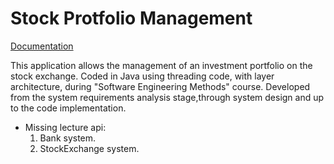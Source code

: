 # Stock Protfolio Management

[Documentation](https://drive.google.com/open?id=18YaCzI89NjJRdEzbrD0xz6HnQ_LFpL5V)

This application allows the management of an investment portfolio on the stock exchange.
Coded in Java using threading code, with layer architecture,
during "Software Engineering Methods" course.
Developed from the system requirements analysis stage,through system design and up to the code implementation.

- Missing lecture api:
  1. Bank system. 
  2. StockExchange system.
